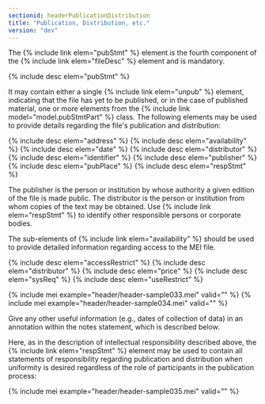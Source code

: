 ```yaml
---
sectionid: headerPublicationDistribution
title: "Publication, Distribution, etc."
version: "dev"
---
```


The {% include link elem="pubStmt" %} element is the fourth component of the {% include link elem="fileDesc" %} element and is mandatory.

{% include desc elem="pubStmt" %}

It may contain either a single {% include link elem="unpub" %} element, indicating that the file has yet to be published, or in the case of published material, one or more elements from the {% include link model="model.pubStmtPart" %} class. The following elements may be used to provide details regarding the file's publication and distribution:

{% include desc elem="address" %}
{% include desc elem="availability" %}
{% include desc elem="date" %}
{% include desc elem="distributor" %}
{% include desc elem="identifier" %}
{% include desc elem="publisher" %}
{% include desc elem="pubPlace" %}
{% include desc elem="respStmt" %}

The publisher is the person or institution by whose authority a given edition of the file is made public. The distributor is the person or institution from whom copies of the text may be obtained. Use {% include link elem="respStmt" %} to identify other responsible persons or corporate bodies.

The sub-elements of {% include link elem="availability" %} should be used to provide detailed information regarding access to the MEI file.

{% include desc elem="accessRestrict" %}
{% include desc elem="distributor" %}
{% include desc elem="price" %}
{% include desc elem="sysReq" %}
{% include desc elem="useRestrict" %}

{% include mei example="header/header-sample033.mei" valid="" %}
{% include mei example="header/header-sample034.mei" valid="" %}

Give any other useful information (e.g., dates of collection of data) in an annotation within the notes statement, which is described below.

Here, as in the description of intellectual responsibility described above, the {% include link elem="respStmt" %} element may be used to contain all statements of responsibility regarding publication and distribution when uniformity is desired regardless of the role of participants in the publication process:

{% include mei example="header/header-sample035.mei" valid="" %}
